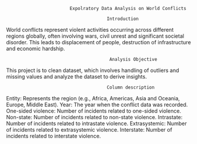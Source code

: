                             Expolratory Data Analysis on World Conflicts

                                          Introduction
                                          
World conflicts represent violent activities occurring across different regions globally, often involving wars, civil unrest and significant societal disorder. This leads to displacement of people, destruction of infrastructure and economic hardship.

                                           Analysis Objective
                                           
This project is to clean dataset, which involves handling of outliers and missing values and analyze the dataset to derive insights.

                                          Column description
                                          
Entity: Represents the region (e.g., Africa, Americas, Asia and Oceania, Europe, Middle East). Year: The year when the conflict data was recorded. One-sided violence: Number of incidents related to one-sided violence. Non-state: Number of incidents related to non-state violence. Intrastate: Number of incidents related to intrastate violence. Extrasystemic: Number of incidents related to extrasystemic violence. Interstate: Number of incidents related to interstate violence.
